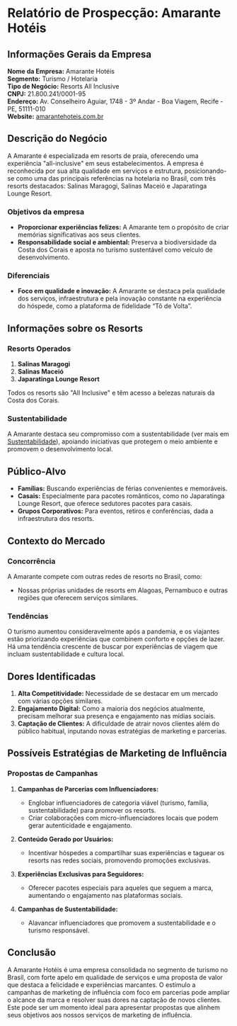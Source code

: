 # Relatório de Prospecção: Amarante Hotéis

## Informações Gerais da Empresa

**Nome da Empresa:** Amarante Hotéis  
**Segmento:** Turismo / Hotelaria  
**Tipo de Negócio:** Resorts All Inclusive  
**CNPJ:** 21.800.241/0001-95  
**Endereço:** Av. Conselheiro Aguiar, 1748 - 3º Andar - Boa Viagem, Recife - PE, 51111-010  
**Website:** [amarantehoteis.com.br](http://www.amarantehoteis.com.br)

## Descrição do Negócio

A Amarante é especializada em resorts de praia, oferecendo uma experiência "all-inclusive" em seus estabelecimentos. A empresa é reconhecida por sua alta qualidade em serviços e estrutura, posicionando-se como uma das principais referências na hotelaria no Brasil, com três resorts destacados: Salinas Maragogi, Salinas Maceió e Japaratinga Lounge Resort. 

### Objetivos da empresa
- **Proporcionar experiências felizes:** A Amarante tem o propósito de criar memórias significativas aos seus clientes.
- **Responsabilidade social e ambiental:** Preserva a biodiversidade da Costa dos Corais e aposta no turismo sustentável como veículo de desenvolvimento.
  
### Diferenciais
- **Foco em qualidade e inovação:** A Amarante se destaca pela qualidade dos serviços, infraestrutura e pela inovação constante na experiência do hóspede, como a plataforma de fidelidade “Tô de Volta”.
  
## Informações sobre os Resorts

### Resorts Operados
1. **Salinas Maragogi**
2. **Salinas Maceió**
3. **Japaratinga Lounge Resort**

Todos os resorts são "All Inclusive" e têm acesso a belezas naturais da Costa dos Corais.

### Sustentabilidade
A Amarante destaca seu compromisso com a sustentabilidade (ver mais em [Sustentabilidade](http://www.amarantehoteis.com.br/sustentabilidade)), apoiando iniciativas que protegem o meio ambiente e promovem o desenvolvimento local.

## Público-Alvo

- **Famílias:** Buscando experiências de férias convenientes e memoráveis.
- **Casais:** Especialmente para pacotes românticos, como no Japaratinga Lounge Resort, que oferece sedutores pacotes para casais.
- **Grupos Corporativos:** Para eventos, retiros e conferências, dada a infraestrutura dos resorts.
  
## Contexto do Mercado

### Concorrência
A Amarante compete com outras redes de resorts no Brasil, como:
- Nossas próprias unidades de resorts em Alagoas, Pernambuco e outras regiões que oferecem serviços similares.

### Tendências
O turismo aumentou consideravelmente após a pandemia, e os viajantes estão priorizando experiências que combinem conforto e opções de lazer. Há uma tendência crescente de buscar por experiências de viagem que incluam sustentabilidade e cultura local.

## Dores Identificadas

1. **Alta Competitividade:** Necessidade de se destacar em um mercado com várias opções similares.
2. **Engajamento Digital:** Como a maioria dos negócios atualmente, precisam melhorar sua presença e engajamento nas mídias sociais.
3. **Captação de Clientes:** A dificuldade de atrair novos clientes além do público habitual, inputando novas estratégias de marketing e parcerias.

## Possíveis Estratégias de Marketing de Influência

### Propostas de Campanhas
1. **Campanhas de Parcerias com Influenciadores:**
   - Englobar influenciadores de categoria viável (turismo, família, sustentabilidade) para promover os resorts.
   - Criar colaborações com micro-influenciadores locais que podem gerar autenticidade e engajamento.

2. **Conteúdo Gerado por Usuários:**
   - Incentivar hóspedes a compartilhar suas experiências e taguear os resorts nas redes sociais, promovendo promoções exclusivas.

3. **Experiências Exclusivas para Seguidores:**
   - Oferecer pacotes especiais para aqueles que seguem a marca, aumentando o engajamento nas plataformas sociais.

4. **Campanhas de Sustentabilidade:**
   - Alavancar influenciadores que promovem a sustentabilidade e o turismo responsável.

## Conclusão
 
A Amarante Hotéis é uma empresa consolidada no segmento de turismo no Brasil, com forte apelo em qualidade de serviços e uma proposta de valor que destaca a felicidade e experiências marcantes. O estímulo a campanhas de marketing de influência com foco em parcerias pode ampliar o alcance da marca e resolver suas dores na captação de novos clientes. Este pode ser um momento ideal para apresentar propostas que alinhem seus objetivos aos nossos serviços de marketing de influência.